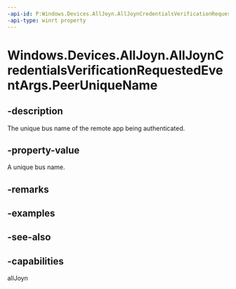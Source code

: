 ```yaml
---
-api-id: P:Windows.Devices.AllJoyn.AllJoynCredentialsVerificationRequestedEventArgs.PeerUniqueName
-api-type: winrt property
---
```


<!-- Property syntax
public string PeerUniqueName { get; }
-->

# Windows.Devices.AllJoyn.AllJoynCredentialsVerificationRequestedEventArgs.PeerUniqueName

## -description
The unique bus name of the remote app being authenticated.

## -property-value
A unique bus name.

## -remarks

## -examples

## -see-also


## -capabilities
allJoyn